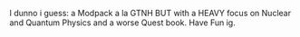 I dunno i guess: a Modpack a la GTNH BUT with a HEAVY focus on Nuclear and Quantum Physics and a worse Quest book. Have Fun ig.
